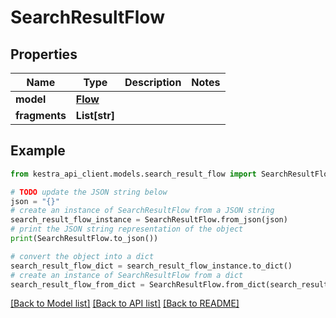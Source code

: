 # SearchResultFlow


## Properties

Name | Type | Description | Notes
------------ | ------------- | ------------- | -------------
**model** | [**Flow**](Flow.md) |  | 
**fragments** | **List[str]** |  | 

## Example

```python
from kestra_api_client.models.search_result_flow import SearchResultFlow

# TODO update the JSON string below
json = "{}"
# create an instance of SearchResultFlow from a JSON string
search_result_flow_instance = SearchResultFlow.from_json(json)
# print the JSON string representation of the object
print(SearchResultFlow.to_json())

# convert the object into a dict
search_result_flow_dict = search_result_flow_instance.to_dict()
# create an instance of SearchResultFlow from a dict
search_result_flow_from_dict = SearchResultFlow.from_dict(search_result_flow_dict)
```
[[Back to Model list]](../README.md#documentation-for-models) [[Back to API list]](../README.md#documentation-for-api-endpoints) [[Back to README]](../README.md)



